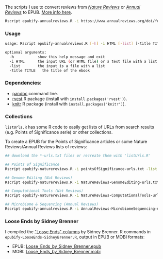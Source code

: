 The scripts I use to convert reviews from [*Nature Reviews*](https://www.nature.com/reviews/index.html) or [*Annual Reviews*](https://www.annualreviews.org/) to EPUB. 
[More info here](http://jmonlong.github.io/Hippocamplus/XXX/).

```sh
Rscript epubify-annualreviews.R -i https://www.annualreviews.org/doi/full/10.1146/annurev-genet-120215-034854
```

### Usage

```sh
usage: Rscript epubify-annualreviews.R [-h] -i HTML [-list] [-title TITLE]

optional arguments:
  -h           show this help message and exit
  -i HTML      the input URL (or HTML file) or a text file with a list of URLs (or HTML file names)
  -list        the input is a file with a list
  -title TITLE   the title of the ebook
```

### Dependencies: 

- [pandoc](http://pandoc.org/installing.html) command line.
- [rvest](https://github.com/hadley/rvest) R package (install with `install.packages('rvest')`).
- [knitr](https://yihui.name/knitr/) R package (install with `install.packages('knitr')`).

### Collections

`listUrls.R` has some R code to easily get lists of URLs from search results (e.g. Points of Significance serie) or other collections. 

To create a EPUB for the Points of Significance articles or some Nature Reviews/Annual Reviews lists of reviews:

```sh
## download the *-urls.txt files or recreate them with 'listUrls.R'

## Points of Significance
Rscript epubify-naturereviews.R -i pointsOfSignificance-urls.txt -list -title "Points of Significance"

## Genome Editing (Nat Reviews)
Rscript epubify-naturereviews.R -i NatureReviews-GenomeEditing-urls.txt -list -title "Genome Editing"

## Computational Tools (Nat Reviews)
Rscript epubify-naturereviews.R -i NatureReviews-ComputationalTools-urls.txt -list -title "Computational Tools"

## Microbiome & Sequencing (Annual Reviews)
Rscript epubify-annualreviews.R -i AnnualReviews-MicrobiomeSequencing-urls.txt -list -title "Microbiome and Sequencing"
```

### Loose Ends by Sidney Brenner

I compiled the ["Losse Ends" columns](https://www.cell.com/current-biology/libraries/loose-ends) by Sidney Brenner.
R commands in `epubify-LooseEnds-SidneyBrenner.R`, output in EPUB or MOBI formats:

- EPUB: [Loose_Ends_by_Sidney_Brenner.epub](https://github.com/jmonlong/Hippocamplus/raw/config/R/epubifyReviews/Loose_Ends_by_Sidney_Brenner.epub)
- MOBI: [Loose_Ends_by_Sidney_Brenner.mobi](https://github.com/jmonlong/Hippocamplus/raw/config/R/epubifyReviews/Loose_Ends_by_Sidney_Brenner.mobi)
